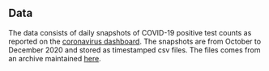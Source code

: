 ## Data

The data consists of daily snapshots of COVID-19 positive test counts as reported on the [coronavirus dashboard](https://coronavirus.data.gov.uk). The snapshots are from October to December 2020 and stored as timestamped csv files. The files comes from an archive maintained [here](https://github.com/theosanderson/covid_uk_data_timestamped).
